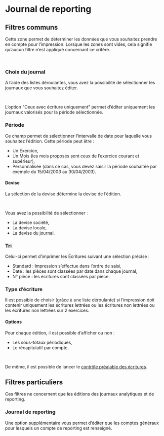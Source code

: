 # Journal de reporting


## Filtres communs


Cette zone permet de déterminer les données que vous souhaitez prendre 
 en compte pour l’impression. Lorsque les zones sont vides, cela signifie 
 qu’aucun filtre n’est appliqué concernant ce critère.


 


### Choix du journal


A l’aide des listes déroulantes, vous avez la possibilité de sélectionner 
 les journaux que vous souhaitez éditer.


 


L’option "Ceux avec écriture uniquement" permet d’éditer uniquement 
 les journaux valorisés pour la période sélectionnée.


### Période


Ce champ permet de sélectionner l’intervalle de date pour laquelle vous 
 souhaitez l’édition. Cette période peut être :


* Un Exercice,
* Un Mois 
 (les mois proposés sont ceux de l’exercice courant et supérieur),
* Personnalisée 
 (dans ce cas, vous devez saisir la période souhaitée par exemple du 
 15/04/2003 au 30/04/2003).


#### Devise


La sélection de la devise détermine la devise de l’édition.


 


Vous avez la possibilité de sélectionner :


* La devise société,
* La devise locale,
* La devise du journal.


### Tri


Celui-ci permet d’imprimer les Écritures suivant une sélection précise 
 :


* Standard 
 : Impression s’effectue dans l’ordre de saisi,
* Date 
 : les pièces sont classées par date dans chaque journal,
* N° pièce 
 : les écritures sont classées par pièce.


### Type d’écriture


Il est possible de choisir (grâce à une liste déroulante) si l’impression 
 doit contenir uniquement les écritures lettrées ou les écritures non lettrées 
 ou les écritures non lettrées sur 2 exercices.


#### Options


Pour chaque édition, il est possible d’afficher ou non :


* Les sous-totaux périodiques,
* Le récapitulatif par compte.


 


De même, il est possible de lancer le [contrôle 
 préalable des écritures](../Ecritures/ControlePrealableEcrituresAvantImpression.md).


## Filtres particuliers


Ces filtres ne concernent que les éditions des journaux analytiques 
 et de reporting.


### Journal de reporting


Une option supplémentaire vous permet d’éditer que les comptes généraux 
 pour lesquels un compte de reporting est renseigné.


